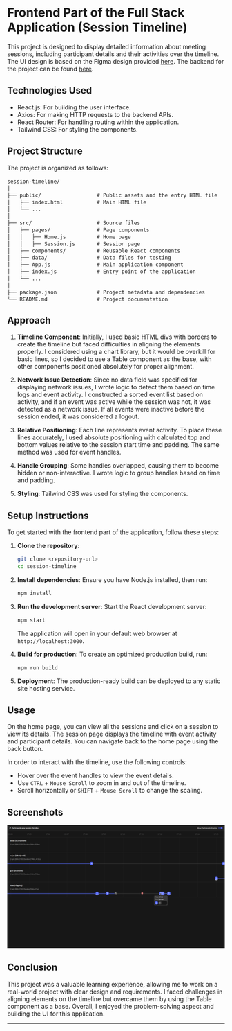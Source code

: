 # Frontend Part of the Full Stack Application (Session Timeline)

This project is designed to display detailed information about meeting sessions, including participant details and their activities over the timeline. The UI design is based on the Figma design provided [here](https://www.figma.com/design/WZAxSHpOFZrnLEzJt3mJkN/Analytics-Timeline?node-id=1-243&node-type=frame&t=iYgjs4UEeqsc9jjI-0). The backend for the project can be found [here](https://github.com/Aniumbott/session-timeline-backend).

## Technologies Used

- React.js: For building the user interface.
- Axios: For making HTTP requests to the backend APIs.
- React Router: For handling routing within the application.
- Tailwind CSS: For styling the components.

## Project Structure

The project is organized as follows:

```
session-timeline/
│
├── public/                  # Public assets and the entry HTML file
│   ├── index.html           # Main HTML file
│   └── ...
│
├── src/                     # Source files
│   ├── pages/               # Page components
│   │   ├── Home.js          # Home page
│   │   ├── Session.js       # Session page
│   ├── components/          # Reusable React components
│   ├── data/                # Data files for testing
│   ├── App.js               # Main application component
│   ├── index.js             # Entry point of the application
│   └── ...
│
├── package.json             # Project metadata and dependencies
└── README.md                # Project documentation
```

## Approach

1. **Timeline Component**: Initially, I used basic HTML divs with borders to create the timeline but faced difficulties in aligning the elements properly. I considered using a chart library, but it would be overkill for basic lines, so I decided to use a Table component as the base, with other components positioned absolutely for proper alignment.

2. **Network Issue Detection**: Since no data field was specified for displaying network issues, I wrote logic to detect them based on time logs and event activity. I constructed a sorted event list based on activity, and if an event was active while the session was not, it was detected as a network issue. If all events were inactive before the session ended, it was considered a logout.

3. **Relative Positioning**: Each line represents event activity. To place these lines accurately, I used absolute positioning with calculated top and bottom values relative to the session start time and padding. The same method was used for event handles.

4. **Handle Grouping**: Some handles overlapped, causing them to become hidden or non-interactive. I wrote logic to group handles based on time and padding.

5. **Styling**: Tailwind CSS was used for styling the components.

## Setup Instructions

To get started with the frontend part of the application, follow these steps:

1. **Clone the repository**:

   ```bash
   git clone <repository-url>
   cd session-timeline
   ```

2. **Install dependencies**:
   Ensure you have Node.js installed, then run:

   ```bash
   npm install
   ```

3. **Run the development server**:
   Start the React development server:

   ```bash
   npm start
   ```

   The application will open in your default web browser at `http://localhost:3000`.

4. **Build for production**:
   To create an optimized production build, run:

   ```bash
   npm run build
   ```

5. **Deployment**: The production-ready build can be deployed to any static site hosting service.

## Usage

On the home page, you can view all the sessions and click on a session to view its details. The session page displays the timeline with event activity and participant details. You can navigate back to the home page using the back button.

In order to interact with the timeline, use the following controls:

- Hover over the event handles to view the event details.
- Use `CTRL` + `Mouse Scroll` to zoom in and out of the timeline.
- Scroll horizontally or `SHIFT` + `Mouse Scroll` to change the scaling.

## Screenshots

![Home Page](/public/session-details.png)

## Conclusion

This project was a valuable learning experience, allowing me to work on a real-world project with clear design and requirements. I faced challenges in aligning elements on the timeline but overcame them by using the Table component as a base. Overall, I enjoyed the problem-solving aspect and building the UI for this application.

---

